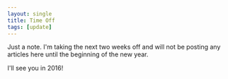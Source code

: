 ```yaml
---
layout: single
title: Time Off
tags: [update]
---
```

Just a note. I'm taking the next two weeks off and will not be posting any articles here until the beginning of the new year.

I'll see you in 2016!
